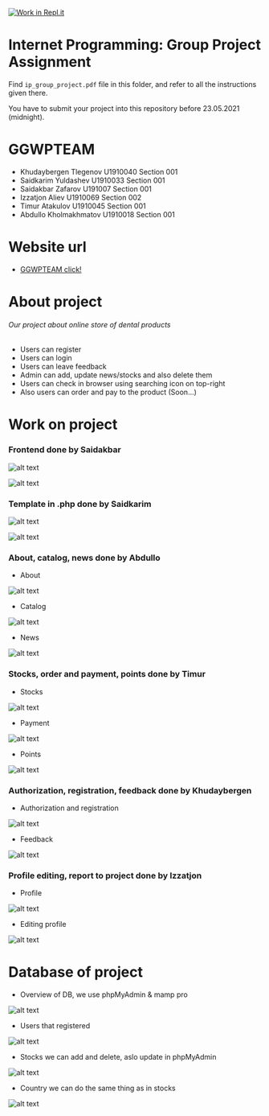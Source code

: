 [![Work in Repl.it](https://classroom.github.com/assets/work-in-replit-14baed9a392b3a25080506f3b7b6d57f295ec2978f6f33ec97e36a161684cbe9.svg)](https://classroom.github.com/online_ide?assignment_repo_id=423547&assignment_repo_type=GroupAssignmentRepo)
# Internet Programming: Group Project Assignment

Find `ip_group_project.pdf` file in this folder, and refer to all the instructions given there. 

You have to submit your project into this repository before 23.05.2021 (midnight).

# GGWPTEAM
* Khudaybergen Tlegenov U1910040 Section 001
* Saidkarim Yuldashev U1910033 Section 001
* Saidakbar Zafarov U191007 Section 001
* Izzatjon Aliev U1910069 Section 002
* Timur Atakulov U1910045 Section 001
* Abdullo Kholmakhmatov U1910018 Section 001

# Website url
* [GGWPTEAM click!](http://ggwpteam.gq)

# About project
###### Our project about online store of dental products
* Users can register
* Users can login
* Users can leave feedback
* Admin can add, update news/stocks and also delete them
* Users can check in browser using searching icon on top-right
* Also users can order and pay to the product (Soon...)

# Work on project
### Frontend done by Saidakbar

![alt text](https://i.ibb.co/N76hZjF/2021-05-22-19-37-08.png)

![alt text](https://i.ibb.co/xHXXmFw/2021-05-22-19-37-13.png)

### Template in .php done by Saidkarim

![alt text](https://i.ibb.co/R7mPQxv/2021-05-22-19-54-54.png)

![alt text](https://i.ibb.co/K7Cfbv9/2021-05-22-19-55-01.png)

### About, catalog, news done by Abdullo
* About

![alt text](https://i.ibb.co/Ht0DvKw/2021-05-22-19-56-48.png)
* Catalog

![alt text](https://i.ibb.co/f2gwTvT/2021-05-22-19-57-08.png)
* News

![alt text](https://i.ibb.co/cYnGCKd/2021-05-22-19-57-22.png)

### Stocks, order and payment, points done by Timur
* Stocks

![alt text](https://i.ibb.co/r708Gxw/2021-05-22-20-02-12.png)
* Payment

![alt text](https://i.ibb.co/zPRynT8/2021-05-22-20-02-40.png)
* Points

![alt text](https://i.ibb.co/r73t14s/2021-05-22-20-02-47.png)

### Authorization, registration, feedback done by Khudaybergen
* Authorization and registration

![alt text](https://i.ibb.co/9sT7y9w/2021-05-22-20-04-42.png)
* Feedback

![alt text](https://i.ibb.co/QvPD342/2021-05-22-20-05-01.png)

### Profile editing, report to project done by Izzatjon
* Profile

![alt text](https://i.ibb.co/TKF8zPh/2021-05-22-20-06-40.png)
* Editing profile

![alt text](https://i.ibb.co/SKzYC5g/2021-05-22-20-07-03.png)


# Database of project
* Overview of DB, we use phpMyAdmin & mamp pro

![alt text](https://i.ibb.co/ZG3P2W3/2021-05-22-20-09-26.png)
* Users that registered

![alt text](https://i.ibb.co/qNPCwQr/2021-05-22-20-09-35.png)
* Stocks we can add and delete, aslo update in phpMyAdmin

![alt text](https://i.ibb.co/RC9qD6M/2021-05-22-20-10-10.png)
* Country we can do the same thing as in stocks

![alt text](https://i.ibb.co/Th1QPcj/2021-05-22-20-10-27.png)

